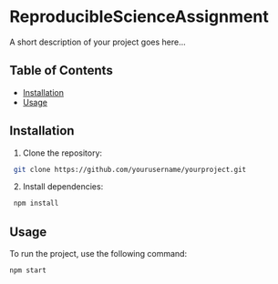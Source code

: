 # ReproducibleScienceAssignment
A short description of your project goes here...

## Table of Contents
- [Installation](#installation)
- [Usage](#usage)

## Installation
1. Clone the repository:
```bash
 git clone https://github.com/yourusername/yourproject.git
```
2. Install dependencies:
```bash
 npm install
 ```

## Usage
To run the project, use the following command:
```bash
npm start
```
